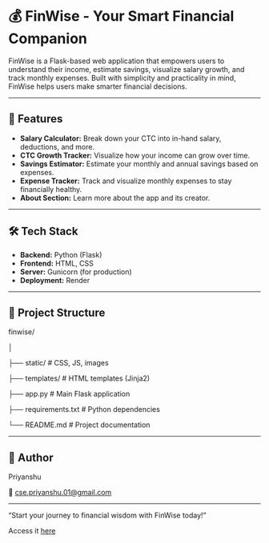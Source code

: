 # 💰 FinWise - Your Smart Financial Companion

FinWise is a Flask-based web application that empowers users to understand their income, estimate savings, visualize salary growth, and track monthly expenses. Built with simplicity and practicality in mind, FinWise helps users make smarter financial decisions.

---

## 🌟 Features

- **Salary Calculator:** Break down your CTC into in-hand salary, deductions, and more.
- **CTC Growth Tracker:** Visualize how your income can grow over time.
- **Savings Estimator:** Estimate your monthly and annual savings based on expenses.
- **Expense Tracker:** Track and visualize monthly expenses to stay financially healthy.
- **About Section:** Learn more about the app and its creator.

---

## 🛠️ Tech Stack

- **Backend:** Python (Flask)
- **Frontend:** HTML, CSS 
- **Server:** Gunicorn (for production)
- **Deployment:** Render

---

## 📂 Project Structure

finwise/

│

├── static/ # CSS, JS, images

├── templates/ # HTML templates (Jinja2)

├── app.py # Main Flask application

├── requirements.txt # Python dependencies

└── README.md # Project documentation


---

## 👤 Author
Priyanshu

📧 cse.priyanshu.01@gmail.com

---
“Start your journey to financial wisdom with FinWise today!”

Access it [here](https://finwise-72d8.onrender.com/)
